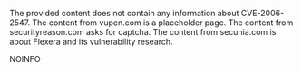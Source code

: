 The provided content does not contain any information about CVE-2006-2547. The content from vupen.com is a placeholder page. The content from securityreason.com asks for captcha. The content from secunia.com is about Flexera and its vulnerability research.

NOINFO